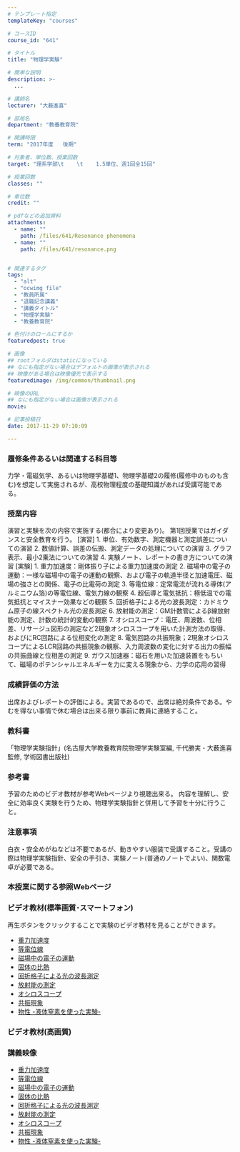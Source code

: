 ```yaml
---
# テンプレート指定
templateKey: "courses"

# コースID
course_id: "641"

# タイトル
title: "物理学実験"

# 簡単な説明
description: >-
  ...

# 講師名
lecturer: "大薮進喜"

# 部局名
department: "教養教育院"

# 開講時限
term: "2017年度	後期"

# 対象者、単位数、授業回数
target: "理系学部\t    \t    1.5単位、週1回全15回"

# 授業回数
classes: ""

# 単位数
credit: ""

# pdfなどの追加資料
attachments: 
  - name: "" 
    path: /files/641/Resonance phenomena
  - name: "" 
    path: /files/641/resonance.png


# 関連するタグ
tags:
  - "alt"
  - "ocwimg file"
  - "教員所属"
  - "退職記念講義"
  - "講義タイトル"
  - "物理学実験"
  - "教養教育院"

# 色付けのロールにするか
featuredpost: true

# 画像
## rootフォルダはstaticになっている
## なにも指定がない場合はデフォルトの画像が表示される
## 映像がある場合は映像優先で表示する
featuredimage: /img/common/thumbnail.png

# 映像のURL
## なにも指定がない場合は画像が表示される
movie: 

# 記事投稿日
date: 2017-11-29 07:10:09

---
```

### 履修条件あるいは関連する科目等  
力学・電磁気学、あるいは物理学基礎1、物理学基礎2の履修(履修中のものも含む)を想定して実施されるが、高校物理程度の基礎知識があれば受講可能である。  
### 授業内容  
演習と実験を次の内容で実施する(都合により変更あり)。 第1回授業ではガイダンスと安全教育を行う。 [演習]  1. 単位、有効数字、測定機器と測定誤差についての演習  2. 数値計算、誤差の伝搬、測定データの処理についての演習  3. グラフ表示、最小2乗法についての演習  4. 実験ノート、レポートの書き方についての演習  [実験]  1. 重力加速度：剛体振り子による重力加速度の測定 2. 磁場中の電子の運動：一様な磁場中の電子の運動の観察、および電子の軌道半径と加速電圧、磁場の強さとの関係、電子の比電荷の測定 3. 等電位線：定常電流が流れる導体(アルミニウム箔)の等電位線、電気力線の観察 4. 超伝導と電気抵抗：極低温での電気抵抗とマイスナー効果などの観察 5. 回折格子による光の波長測定：カドミウム原子の線スペクトル光の波長測定 6. 放射能の測定：GM計数管によるβ線放射能の測定、計数の統計的変動の観察 7. オシロスコープ：電圧、周波数、位相差、リサージュ図形の測定など2現象オシロスコープを用いた計測方法の取得、およびにRC回路による位相変化の測定 8. 電気回路の共振現象；2現象オシロスコープによるLCR回路の共振現象の観察、入力周波数の変化に対する出力の振幅の共振曲線と位相差の測定 9. ガウス加速器：磁石を用いた加速装置をもちいて、磁場のポテンシャルエネルギーを力に変える現象から、力学の応用の習得  
### 成績評価の方法  
出席およびレポートの評価による。実習であるので、出席は絶対条件である。やむを得ない事情で休む場合は出来る限り事前に教員に連絡すること。  
### 教科書  
「物理学実験指針」(名古屋大学教養教育院物理学実験室編, 千代勝実・大薮進喜監修, 学術図書出版社)  
### 参考書  
予習のためのビデオ教材が参考Webページより視聴出来る。 内容を理解し、安全に効率良く実験を行うため、物理学実験指針と併用して予習を十分に行うこと。  
### 注意事項  
白衣・安全めがねなどは不要であるが、動きやすい服装で受講すること。受講の際は物理学実験指針、安全の手引き、実験ノート(普通のノートでよい)、関数電卓が必要である。  
### 本授業に関する参照Webページ  


  
### ビデオ教材(標準画質･スマートフォン)  


再生ボタンをクリックすることで実験のビデオ教材を見ることができます。 

  * [重力加速度](http://nuvideo.media.nagoya-u.ac.jp/embed/a48a2232546c36ec9819408b7c03bc96e76f0272) 
  * [等電位線](http://nuvideo.media.nagoya-u.ac.jp/embed/ab36692c3e1c5833882bda3be6d02eafce5e4680) 
  * [磁場中の電子の運動](http://nuvideo.media.nagoya-u.ac.jp/embed/93da3b50108f4a13560569cb6603d80891b418c7) 
  * [固体の比熱](http://nuvideo.media.nagoya-u.ac.jp/embed/7c32a8e6a8b45769666b957c2240b7ada4147521) 
  * [回折格子による光の波長測定](http://nuvideo.media.nagoya-u.ac.jp/embed/0a71c74360222ac43f16a3d23df47f895fe42504) 
  * [放射能の測定](http://nuvideo.media.nagoya-u.ac.jp/embed/ae63246994b3a53aecda63ecd419dc6cb045b8fa) 
  * [オシロスコープ](http://nuvideo.media.nagoya-u.ac.jp/embed/18c28700b37a97d3b3678d47f7f8ceaf0052db4a) 
  * [共振現象](http://nuvideo.media.nagoya-u.ac.jp/embed/df8ee5a736ddcc249c0e54a968b34add909fe9cd) 
  * [物性 -液体窒素を使った実験-](http://nuvideo.media.nagoya-u.ac.jp/embed/ffe98786d79a368c6ad72ee94500e1b388669ef0)  

### ビデオ教材(高画質)

### 講義映像

  * [重力加速度](http://nuvideo.media.nagoya-u.ac.jp/embed/058a52a44a3ca745a85633fa017b8d38aabebc2b) 
  * [等電位線](http://nuvideo.media.nagoya-u.ac.jp/embed/e997387209848feef0a88c97df356132a08bbd12) 
  * [磁場中の電子の運動](http://nuvideo.media.nagoya-u.ac.jp/embed/8b75113214282576d7636effa7a442b4c7cabb5a) 
  * [固体の比熱](http://nuvideo.media.nagoya-u.ac.jp/embed/6c10359860d9409bbc89d124b2b50b75fff4038c) 
  * [回折格子による光の波長測定](http://nuvideo.media.nagoya-u.ac.jp/embed/0d7af0bb654771df3d5930b09162953a6311f185) 
  * [放射能の測定](http://nuvideo.media.nagoya-u.ac.jp/embed/a559d7ba2f6c3037cf452d99a13f3ae82426fc57) 
  * [オシロスコープ](http://nuvideo.media.nagoya-u.ac.jp/embed/df4a7abfc6a6a98040763f7fb8dbb886d2d06901) 
  * [共振現象](http://nuvideo.media.nagoya-u.ac.jp/embed/7be3c06c6ebac123295466d8db1046c3557ce248) 
  * [物性 -液体窒素を使った実験-](http://nuvideo.media.nagoya-u.ac.jp/embed/0f4161467174d3d7e15e6db6c5dfcb1c4ae91d4d)


